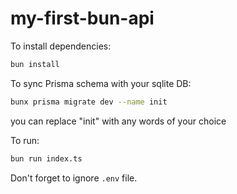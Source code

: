 # my-first-bun-api

To install dependencies:

```bash
bun install
```
To sync Prisma schema with your sqlite DB:

```bash
bunx prisma migrate dev --name init
```
you can replace "init" with any words of your choice


To run:

```bash
bun run index.ts
```

Don't forget to ignore `.env` file.
